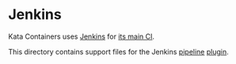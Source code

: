 # Jenkins

Kata Containers uses [Jenkins](https://jenkins.io/)
for [its main CI](http://jenkins.katacontainers.io/).

This directory contains support files for the Jenkins
[pipeline](https://jenkins.io/doc/book/pipeline/)
[plugin](https://wiki.jenkins.io/display/JENKINS/Pipeline+Plugin).
